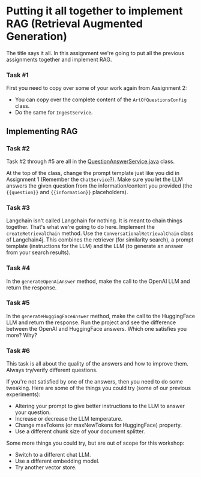 # Putting it all together to implement RAG (Retrieval Augmented Generation)
The title says it all. In this assignment we're going to put all the previous assignments together and implement RAG.

### Task #1
First you need to copy over some of your work again from Assignment 2:
- You can copy over the complete content of the `ArtOfQuestionsConfig` class.
- Do the same for `IngestService`.

## Implementing RAG
### Task #2
Task #2 through #5 are all in the [QuestionAnswerService.java](src/main/java/artofquestions/assignment3/service/QuestionAnswerService.java) class.

At the top of the class, change the prompt template just like you did in Assignment 1 (Remember the `ChatService`?).
Make sure you let the LLM answers the given question from the information/content you provided (the `{{question}}` and `{{information}}` placeholders).

### Task #3
Langchain isn't called Langchain for nothing. It is meant to chain things together. That's what we're going to do here.
Implement the `createRetrievalChain` method. Use the `ConversationalRetrievalChain` class of Langchain4j.
This combines the retriever (for similarity search), a prompt template (instructions for the LLM) and the LLM (to generate an answer from your search results).

### Task #4
In the `generateOpenAiAnswer` method, make the call to the OpenAI LLM and return the response.

### Task #5
In the `generateHuggingFaceAnswer` method, make the call to the HuggingFace LLM and return the response.
Run the project and see the difference between the OpenAI and HuggingFace answers. Which one satisfies you more? Why?

### Task #6
This task is all about the quality of the answers and how to improve them. Always try/verify different questions.

If you're not satisfied by one of the answers, then you need to do some tweaking. Here are some of the things you could try (some of our previous experiments):
- Altering your prompt to give better instructions to the LLM to answer your question.
- Increase or decrease the LLM temperature.
- Change maxTokens (or maxNewTokens for HuggingFace) property.
- Use a different chunk size of your document splitter.


Some more things you could try, but are out of scope for this workshop:
- Switch to a different chat LLM.
- Use a different embedding model.
- Try another vector store.

